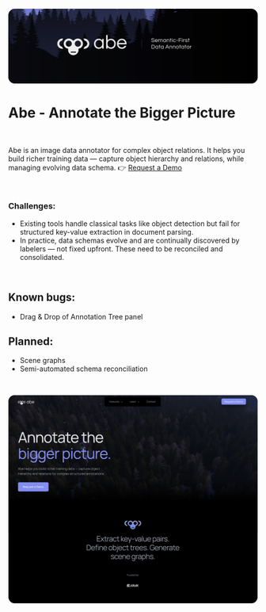 ![Preview](./banner.png)

# Abe - Annotate the Bigger Picture

<br>

Abe is an image data annotator for complex object relations. It helps you build richer training data — capture object hierarchy and relations, while managing evolving data schema. 👉 [Request a Demo](https://abe-branding.vercel.app/)

<br>

### Challenges:
- Existing tools handle classical tasks like object detection but fail for structured key-value extraction in document parsing.
- In practice, data schemas evolve and are continually discovered by labelers — not fixed upfront. These need to be reconciled and consolidated.

<br>

## Known bugs:
- Drag & Drop of Annotation Tree panel

## Planned:
- Scene graphs
- Semi-automated schema reconciliation

<br>

![Preview](./site_preview_home.png)
